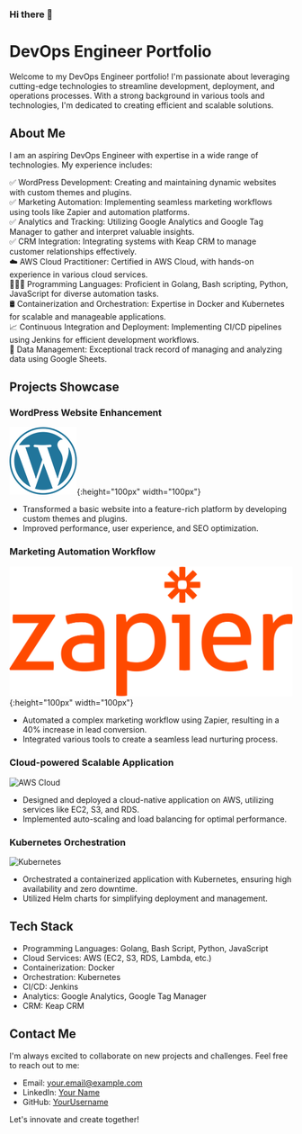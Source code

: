 ### Hi there 👋

# DevOps Engineer Portfolio

Welcome to my DevOps Engineer portfolio! I'm passionate about leveraging cutting-edge technologies to streamline development, deployment, and operations processes. With a strong background in various tools and technologies, I'm dedicated to creating efficient and scalable solutions. 

## About Me

I am an aspiring DevOps Engineer with expertise in a wide range of technologies. My experience includes:<br/>

✅ WordPress Development: Creating and maintaining dynamic websites with custom themes and plugins.<br/>
✅ Marketing Automation: Implementing seamless marketing workflows using tools like Zapier and automation platforms.<br/>
✅ Analytics and Tracking: Utilizing Google Analytics and Google Tag Manager to gather and interpret valuable insights.<br/>
✅ CRM Integration: Integrating systems with Keap CRM to manage customer relationships effectively.<br/>
☁️ AWS Cloud Practitioner: Certified in AWS Cloud, with hands-on experience in various cloud services.<br/>
👨🏻‍💻 Programming Languages: Proficient in Golang, Bash scripting, Python, JavaScript for diverse automation tasks.<br/>
🛢️ Containerization and Orchestration: Expertise in Docker and Kubernetes for scalable and manageable applications.<br/>
📈 Continuous Integration and Deployment: Implementing CI/CD pipelines using Jenkins for efficient development workflows.<br/>
🔢 Data Management: Exceptional track record of managing and analyzing data using Google Sheets.<br/>
  
## Projects Showcase

### WordPress Website Enhancement
![WordPress](images/wordpress.png){:height="100px" width="100px"}
- Transformed a basic website into a feature-rich platform by developing custom themes and plugins.
- Improved performance, user experience, and SEO optimization.

### Marketing Automation Workflow
![Zapier](images/zapier.png){:height="100px" width="100px"}
- Automated a complex marketing workflow using Zapier, resulting in a 40% increase in lead conversion.
- Integrated various tools to create a seamless lead nurturing process.

### Cloud-powered Scalable Application
![AWS Cloud](images/aws-cloud.png)
- Designed and deployed a cloud-native application on AWS, utilizing services like EC2, S3, and RDS.
- Implemented auto-scaling and load balancing for optimal performance.

### Kubernetes Orchestration
![Kubernetes](images/kubernetes.png)
- Orchestrated a containerized application with Kubernetes, ensuring high availability and zero downtime.
- Utilized Helm charts for simplifying deployment and management.

## Tech Stack

- Programming Languages: Golang, Bash Script, Python, JavaScript
- Cloud Services: AWS (EC2, S3, RDS, Lambda, etc.)
- Containerization: Docker
- Orchestration: Kubernetes
- CI/CD: Jenkins
- Analytics: Google Analytics, Google Tag Manager
- CRM: Keap CRM

## Contact Me

I'm always excited to collaborate on new projects and challenges. Feel free to reach out to me:

- Email: [your.email@example.com](mailto:your.email@example.com)
- LinkedIn: [Your Name](https://www.linkedin.com/in/yourname)
- GitHub: [YourUsername](https://github.com/yourusername)

Let's innovate and create together!